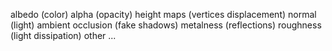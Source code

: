 albedo (color)
alpha (opacity)
height maps (vertices displacement)
normal (light)
ambient occlusion (fake shadows)
metalness (reflections)
roughness (light dissipation)
other ...